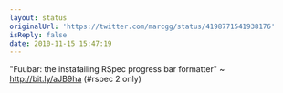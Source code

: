 ```yaml
---
layout: status
originalUrl: 'https://twitter.com/marcgg/status/4198771541938176'
isReply: false
date: 2010-11-15 15:47:19
---
```


"Fuubar: the instafailing RSpec progress bar formatter" ~ http://bit.ly/aJB9ha (#rspec 2 only)
